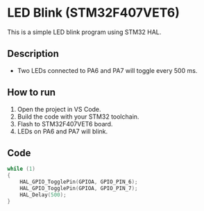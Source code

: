# LED Blink (STM32F407VET6)

This is a simple LED blink program using STM32 HAL.

## Description
- Two LEDs connected to PA6 and PA7 will toggle every 500 ms.

## How to run
1. Open the project in VS Code.
2. Build the code with your STM32 toolchain.
3. Flash to STM32F407VET6 board.
4. LEDs on PA6 and PA7 will blink.

## Code
```c
while (1)
{
    HAL_GPIO_TogglePin(GPIOA, GPIO_PIN_6);
    HAL_GPIO_TogglePin(GPIOA, GPIO_PIN_7);
    HAL_Delay(500);
}
